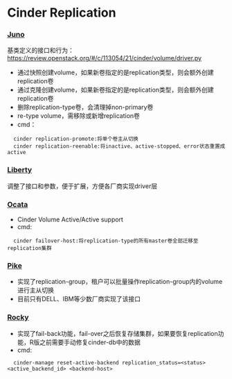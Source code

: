 # Cinder Replication

### [Juno](https://specs.openstack.org/openstack/cinder-specs/specs/juno/volume-replication.html)
基类定义的接口和行为：https://review.openstack.org/#/c/113054/21/cinder/volume/driver.py
- 通过快照创建volume，如果新卷指定的是replication类型，则会额外创建replication卷
- 通过克隆创建volume，如果新卷指定的是replication类型，则会额外创建replication卷
- 删除replication-type卷，会清理掉non-primary卷
- re-type volume，需移除或新增replication卷
- cmd：
```
  cinder replication-promote:将单个卷主从切换
  cinder replication-reenable:将inactive、active-stopped、error状态重置成active
```
  
### [Liberty](https://specs.openstack.org/openstack/cinder-specs/specs/liberty/replication_v2.html)
调整了接口和参数，便于扩展，方便各厂商实现driver层

### [Ocata](https://specs.openstack.org/openstack/cinder-specs/specs/ocata/ha-aa-replication.html)
- Cinder Volume Active/Active support
- cmd:
```
  cinder failover-host:将replication-type的所有master卷全部迁移至replication集群
```  
  
### [Pike](https://specs.openstack.org/openstack/cinder-specs/specs/pike/replication-group.html)
- 实现了replication-group，租户可以批量操作replication-group内的volume进行主从切换
- 目前只有DELL、IBM等少数厂商实现了该接口

### [Rocky](https://specs.openstack.org/openstack/cinder-specs/specs/rocky/cheesecake-promote-backend.html)
- 实现了fail-back功能，fail-over之后恢复存储集群，如果要恢复replication功能，R版之前需要手动修复cinder-db中的数据
- cmd:
```
  cinder-manage reset-active-backend replication_status=<status> <active_backend_id> <backend-host>
```